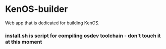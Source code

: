 # KenOS-builder
Web app that is dedicated for building KenOS.

### install.sh is script for compiling osdev toolchain - don't touch it at this moment